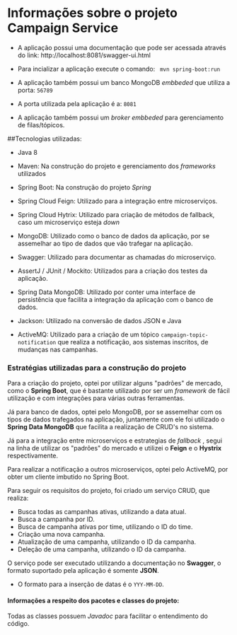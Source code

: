 # Informações sobre o projeto Campaign Service

- A aplicação possui uma documentação que pode ser acessada através do link: http://localhost:8081/swagger-ui.html

- Para incializar a aplicação execute o comando:  ` mvn spring-boot:run`

- A aplicação também possui um banco MongoDB _embbeded_ que utiliza a porta: `56789`

- A porta utilizada pela aplicação é a: `8081` 

- A aplicação também possui um _broker_ _embbeded_ para gerenciamento de filas/tópicos.

##Tecnologias utilizadas:

- Java 8

- Maven: Na construção do projeto e gerenciamento dos _frameworks_ utilizados

- Spring Boot: Na construção do projeto _Spring_

- Spring Cloud Feign: Utilizado para a integração entre microserviços.

- Spring Cloud Hytrix: Utilizado para criação de métodos de fallback, caso um microserviço esteja _down_

- MongoDB: Utilizado como o banco de dados da aplicação, por se assemelhar ao tipo de dados que vão trafegar na aplicação.

- Swagger: Utilizado para documentar as chamadas do microserviço.

- AssertJ / JUnit / Mockito: Utilizados para a criação dos testes da aplicação.

- Spring Data MongoDB: Utilizado por conter uma interface de persistência que facilita a integração da aplicação com o banco de dados.

- Jackson: Utilizado na conversão de dados JSON e Java

- ActiveMQ: Utilizado para a criação de um tópico `campaign-topic-notification` que realiza a notificação, aos sistemas inscritos, de mudanças nas campanhas.

### Estratégias utilizadas para a construção do projeto

Para a criação do projeto, optei por utilizar alguns "padrões" de mercado, como o **Spring Boot**, que é bastante utilizado por ser um _framework_ de fácil utilização e com integrações para várias outras ferramentas. 

Já para banco de dados, optei pelo MongoDB, por se assemelhar com os tipos de dados trafegados na aplicação, juntamente com ele foi utilizado o **Spring Data MongoDB** que facilita a realização de CRUD's no sistema.

Já para a integração entre microserviços e estrategias de _fallback_ , segui na linha de utilizar os "padrões" do mercado
e utilizei o **Feign** e o **Hystrix** respectivamente.

Para realizar a notificação a outros microserviços, optei pelo ActiveMQ, por obter um cliente imbutido no Spring Boot.

Para seguir os requisitos do projeto, foi criado um serviço CRUD, que realiza:

* Busca todas as campanhas ativas, utilizando a data atual.
* Busca a campanha por ID.
* Busca de campanha ativas por time, utilizando o ID do time.
* Criação uma nova campanha.
* Atualização de uma campanha, utilizando o ID da campanha.
* Deleção de uma campanha, utilizando o ID da campanha.

O serviço pode ser executado utilizando a documentação no **Swagger**, o formato suportado pela aplicação é somente **JSON**. 

- O formato para a inserção de datas é o ``YYY-MM-DD``.

#### Informações a respeito dos pacotes e classes do projeto:

Todas as classes possuem _Javadoc_ para facilitar o entendimento do código.
